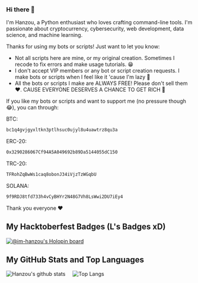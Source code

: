 ### Hi there 👋
I'm Hanzou, a Python enthusiast who loves crafting command-line tools. I'm passionate about cryptocurrency, cybersecurity, web development, data science, and machine learning.

Thanks for using my bots or scripts! Just want to let you know:
- Not all scripts here are mine, or my original creation. Sometimes I recode to fix errors and make usage tutorials. 😁
- I don't accept VIP members or any bot or script creation requests. I make bots or scripts when I feel like it 'cause I'm lazy 🤣
- All the bots or scripts I make are ALWAYS FREE! Please don't sell them ❤️. CAUSE EVERYONE DESERVES A CHANCE TO GET RICH 🤑

If you like my bots or scripts and want to support me (no pressure though 😂), you can through:

BTC:
```bash
bc1q4gvjgyxltkn3ptlhsuc0ujyl8u4uawtrz8qu3a
```
ERC-20:
```bash
0x3290286067Cf94A5A049692b89Da5144055dC150
```
TRC-20:
```bash
TFRohZqBwWs1caq8obonJ34iVjzTzWGqbU
```
SOLANA:
```bash
9f9RDJ8tfd733h4vCyBHYr2N48G7Vh8LsWwi2DU7iEy4
```

<!-- For Indonesian People, come [here](https://saweria.co/sinnerman).--> 
Thank you everyone ❤️

## My Hacktoberfest Badges (L's Badges xD)
[![@im-hanzou's Holopin board](https://holopin.io/api/user/board?user=haxsinner)](https://holopin.io/@haxsinner)

## My GitHub Stats and Top Languages
![Hanzou's github stats](https://github-readme-stats.vercel.app/api?username=im-hanzou&show_icons=true&theme=tokyonight)&nbsp;&nbsp;&nbsp;&nbsp;&nbsp;![Top Langs](https://github-readme-stats.vercel.app/api/top-langs/?username=im-hanzou&layout=donut&theme=tokyonight&show_icons=true)

<!--
**im-hanzou/im-hanzou** is a ✨ _special_ ✨ repository because its `README.md` (this file) appears on your GitHub profile.

Here are some ideas to get you started:

- 🔭 I’m currently working on ...
- 🌱 I’m currently learning ...
- 👯 I’m looking to collaborate on ...
- 🤔 I’m looking for help with ...
- 💬 Ask me about ...
- 📫 How to reach me: ...
- 😄 Pronouns: ...
- ⚡ Fun fact: ...
-->
